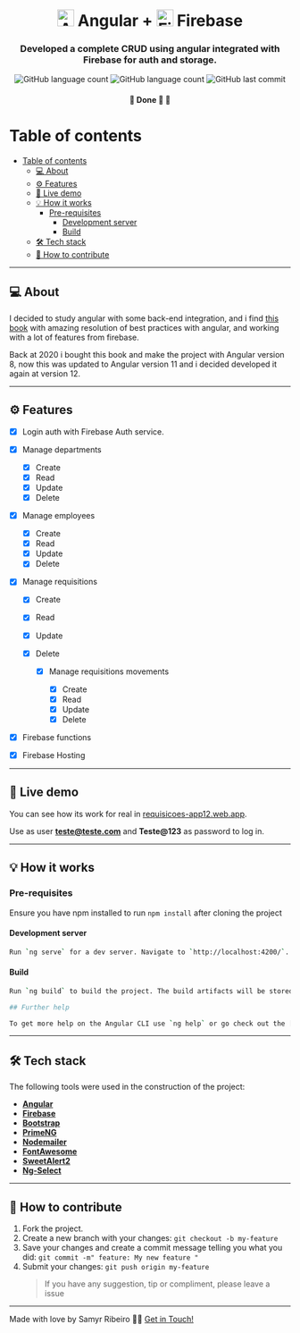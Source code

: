 <h1 align="center"> <img alt="Angular logo" src='https://cdn.jsdelivr.net/gh/devicons/devicon/icons/angularjs/angularjs-plain.svg' width="auto" height="30"> Angular + <img alt="Firebase logo" src='https://cdn.jsdelivr.net/gh/devicons/devicon/icons/firebase/firebase-plain.svg' width="auto" height="30"> Firebase</h1>

<h3 align="center">
Developed a complete CRUD using angular integrated with Firebase for auth and storage.
</h3>

<p align="center"> <img alt="GitHub language count" src="https://img.shields.io/github/languages/count/SamyrOR/requisicoes-app">
<img alt="GitHub language count" src="https://img.shields.io/github/repo-size/SamyrOR/requisicoes-app">
		<img  alt="GitHub last commit"  src="https://img.shields.io/github/last-commit/SamyrOR/requisicoes-app">
</p>
<h4 align="center">
	🚧 Done 🚀 🚧
</h4>

# Table of contents

<!--ts-->

- [Table of contents](#table-of-contents)
  - [💻 About](#-about)
  - [⚙️ Features](#️-features)
  - [🚀 Live demo](#-live-demo)
  - [💡 How it works](#-how-it-works)
    - [Pre-requisites](#pre-requisites)
      - [Development server](#development-server)
      - [Build](#build)
  - [🛠 Tech stack](#-tech-stack)
  - [💪 How to contribute](#-how-to-contribute)
  <!--te-->

---

## 💻 About

I decided to study angular with some back-end integration, and i find [this book](https://www.casadocodigo.com.br/products/livro-angular-firebase?_pos=1&_sid=a78031fd4&_ss=r) with amazing resolution of best practices with angular, and working with a lot of features from firebase.

Back at 2020 i bought this book and make the project with Angular version 8, now this was updated to Angular version 11 and i decided developed it again at version 12.

---

## ⚙️ Features

- [x] Login auth with Firebase Auth service.
- [x] Manage departments

  - [x] Create
  - [x] Read
  - [x] Update
  - [x] Delete

- [x] Manage employees

  - [x] Create
  - [x] Read
  - [x] Update
  - [x] Delete

- [x] Manage requisitions

  - [x] Create
  - [x] Read
  - [x] Update
  - [x] Delete

    - [x] Manage requisitions movements

      - [x] Create
      - [x] Read
      - [x] Update
      - [x] Delete

- [x] Firebase functions
- [x] Firebase Hosting

---

## 🚀 Live demo

You can see how its work for real in [requisicoes-app12.web.app](requisicoes-app12.web.app).

Use as user **teste@teste.com** and **Teste@123** as password to log in.

---

## 💡 How it works

### Pre-requisites

Ensure you have npm installed to run `npm install` after cloning the project

#### Development server

```bash
Run `ng serve` for a dev server. Navigate to `http://localhost:4200/`. The app will automatically reload if you change any of the source files.
```

#### Build

```bash
Run `ng build` to build the project. The build artifacts will be stored in the `dist/` directory.
```

```bash
## Further help

To get more help on the Angular CLI use `ng help` or go check out the [Angular CLI Overview and Command Reference](https://angular.io/cli) page.
```

---

## 🛠 Tech stack

The following tools were used in the construction of the project:

- **[Angular](https://angular.io/)**
- **[Firebase](https://firebase.google.com/)**
- **[Bootstrap](https://getbootstrap.com/)**
- **[PrimeNG](https://www.primefaces.org/)**
- **[Nodemailer](https://nodemailer.com/about/)**
- **[FontAwesome](https://fontawesome.com/)**
- **[SweetAlert2](https://sweetalert2.github.io/)**
- **[Ng-Select](https://ng-select.github.io/ng-select#/data-sources)**

---

## 💪 How to contribute

1. Fork the project.
2. Create a new branch with your changes: `git checkout -b my-feature`
3. Save your changes and create a commit message telling you what you did: `git commit -m" feature: My new feature "`
4. Submit your changes: `git push origin my-feature`
   > If you have any suggestion, tip or compliment, please leave a issue

---

Made with love by Samyr Ribeiro 👋🏽 [Get in Touch!](https://www.linkedin.com/in/samyr-ribeiro-82a720145/)
